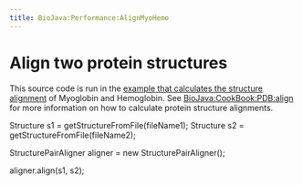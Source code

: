 ```yaml
---
title: BioJava:Performance:AlignMyoHemo
---
```


Align two protein structures
============================

This source code is run in the [example that calculates the structure
alignment](BioJava:Performance "wikilink") of Myoglobin and Hemoglobin.
See <BioJava:CookBook:PDB:align> for more information on how to
calculate protein structure alignments. <java>

Structure s1 = getStructureFromFile(fileName1); Structure s2 =
getStructureFromFile(fileName2);

StructurePairAligner aligner = new StructurePairAligner();

aligner.align(s1, s2); </java>
